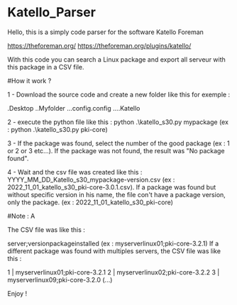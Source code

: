 # Katello_Parser

Hello, this is a simply code parser for the software Katello Foreman 

https://theforeman.org/
https://theforeman.org/plugins/katello/

With this code you can search a Linux package and export all serveur with this package in a CSV file. 

#How it work ? 

1 - Download the source code and create a new folder like this for exemple : 

.Desktop
..Myfolder
...config.config
....Katello

2 - execute the python file like this : python .\katello_s30.py mypackage (ex : python .\katello_s30.py pki-core)

3 - If the package was found, select the number of the good package (ex : 1 or 2 or 3 etc...). If the package was not found, the result was "No package found". 

4 - Wait and the csv file was created like this : YYYY_MM_DD_Katello_s30_mypackage-version.csv (ex : 2022_11_01_katello_s30_pki-core-3.0.1.csv). If a package was found but without specific version in his name, the file con't have a package version, only the package. (ex : 2022_11_01_katello_s30_pki-core)

#Note : A

The CSV file was like this : 

server;versionpackageinstalled (ex : myserverlinux01;pki-core-3.2.1)
If a different package was found with multiples servers, the CSV file was like this : 

1 | myserverlinux01;pki-core-3.2.1
2 | myserverlinux02;pki-core-3.2.2
3 | myserverlinux09;pki-core-3.2.0
(...)

Enjoy ! 
